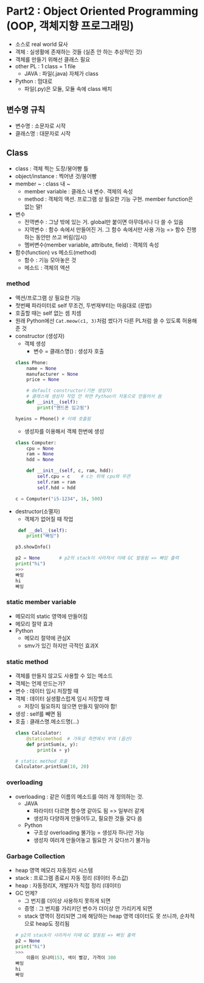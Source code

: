 # Part2 : Object Oriented Programming (OOP, 객체지향 프로그래밍)
- 소스로 real world 묘사
- 객체 : 실생활에 존재하는 것들 (실존 안 하는 추상적인 것)
- 객체를 만들기 위해선 클래스 필요
- other PL : 1 class = 1 file
    - JAVA : 파일(.java) 자체가 class
- Python : 맘대로
    - 파일(.py)은 모듈, 모듈 속에 class 배치

## 변수명 규칙
- 변수명 : 소문자로 시작
- 클래스명 : 대문자로 시작

## Class
- class : 객체 찍는 도장/붕어빵 틀
- object/instance : 찍어낸 것/붕어빵
- member ~ : class 내 ~
    - member variable : 클래스 내 변수. 객체의 속성
    - method : 객체의 액션. 프로그램 상 필요한 기능 구현. member function은 없는 말!
- 변수
    - 전역변수 : 그냥 밖에 있는 거. global만 붙이면 아무데서나 다 쓸 수 있음
    - 지역변수 : 함수 속에서 만들어진 거. 그 함수 속에서만 사용 가능 => 함수 진행하는 동안만 쓰고 버림(임시)
    - 멤버변수(member variable, attribute, field) : 객체의 속성
- 함수(function) vs 메소드(method)
    - 함수 : 기능 모아놓은 것
    - 메소드 : 객체의 액션

### method
- 액션/프로그램 상 필요한 기능
- 첫번째 파라미터로 self 무조건, 두번재부터는 마음대로 (문법)
- 호출할 때는 self 없는 셈 치셈
- 원래 Python에선
    ```Cat.meow(c1, 3)```처럼 썼다가 다른 PL처럼 쓸 수 있도록 허용해준 것
- constructor (생성자)
    - 객체 생성
        - 변수 = 클래스명() : 생성자 호출
    ```py
    class Phone:
        name = None
        manufacturer = None
        price = None

        # default constructor(기본 생성자)
        # 클래스에 생성자 작업 안 하면 Python이 자동으로 만들어서 씀
        def __init__(self):
            print("핸드폰 입고됨")

    hyeins = Phone() # 이때 호출됨
    ```
    - 생성자를 이용해서 객체 한번에 생성
    ```py
    class Computer:
        cpu = None
        ram = None
        hdd = None

        def __init__(self, c, ram, hdd):
            self.cpu = c    # c는 위에 cpu와 무관
            self.ram = ram
            self.hdd = hdd

    c = Computer("i5-1234", 16, 500)
    ```
- destructor(소멸자)
    - 객체가 없어질 때 작업
    ```py
     def __del__(self):
        print("빠잉")
    
    p3.showInfo()

    p2 = None       # p2의 stack이 사라져서 이때 GC 발동됨 => 빠잉 출력 
    print("hi")
    >>>
    빠잉
    hi
    빠잉
    ```

### static member variable
- 메모리의 static 영역에 만들어짐
- 메모리 절약 효과
- Python
    - 메모리 절약에 관심X
    - smv가 있긴 하지만 극적인 효과X

### static method
- 객체를 만들지 않고도 사용할 수 있는 메소드
- 객체는 언제 만드는가?
- 변수 : 데이터 임시 저장할 때
- 객체 : 데이터 실생활스럽게 임시 저장할 때
    - 저장이 필요하지 않으면 만들지 말아야 함!
- 생성 : self를 빼면 됨
- 호출 : 클래스명.메소드명(...)
    ```py
    class Calculator:
        @staticmethod  # 가독성 측면에서 부여 (옵션)
        def printSum(x, y):
            print(x + y)

    # static method 호출
    Calculator.printSum(10, 20)
    ```

### overloading
- overloading : 같은 이름의 메소드를 여러 개 정의하는 것.      
    - JAVA
        - 파라미터 다르면 함수명 같아도 됨 => 일부러 같게 
        - 생성자 다양하게 만들어두고, 필요한 것들 갖다 씀
    - Python
        - 구조상 overloading 불가능 = 생성자 하나만 가능
        - 생성자 여러개 만들어놓고 필요한 거 갖다쓰기 불가능

### Garbage Collection
- heap 영역 메모리 자동정리 시스템
- stack : 프로그램 종료시 자동 정리 (데이터 주소값)
- heap : 자동정리X, 개발자가 직접 정리 (데이터)
- GC 언제?
    - 그 번지를 더이상 사용하지 못하게 되면
    - 증명 : 그 번지를 가리키던 변수가 더이상 안 가리키게 되면
    - stack 영역이 정리되면 그에 해당하는 heap 영역 데이터도 못 쓰니까, 순차적으로 heap도 정리됨
    ```py
    # p2의 stack이 사라져서 이때 GC 발동됨 => 빠잉 출력 
    p2 = None        
    print("hi")
    >>>
        이름이 모나미153, 색이 빨강, 가격이 300
    빠잉
    hi
    빠잉
    ```

